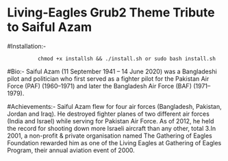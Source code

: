 # Living-Eagles Grub2 Theme Tribute to Saiful Azam
#Installation:-
              
              chmod +x installsh && ./install.sh or sudo bash install.sh
#Bio:-
Saiful Azam (11 September 1941 – 14 June 2020) was a Bangladeshi pilot and politician who first served as a fighter pilot for the Pakistan Air Force (PAF) (1960–1971) and later the Bangladesh Air Force (BAF) (1971–1979).

#Achievements:-
Saiful Azam flew for four air forces (Bangladesh, Pakistan, Jordan and Iraq). He destroyed fighter planes of two different air forces (India and Israel) while serving for Pakistan Air Force. As of 2012, he held the record for shooting down more Israeli aircraft than any other, total 3.In 2001, a non-profit & private organisation named The Gathering of Eagles Foundation rewarded him as one of the Living Eagles at Gathering of Eagles Program, their annual aviation event of 2000.
